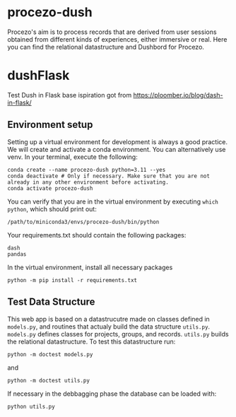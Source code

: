 # procezo-dush

Procezo's aim is to process records that are derived from user sessions obtained from different kinds of experiences, either immersive or real. Here you can find the relational datastructure and Dushbord for Procezo.

# dushFlask
Test Dush in Flask base ispiration got from https://ploomber.io/blog/dash-in-flask/

## Environment setup

Setting up a virtual environment for development is always a good practice. We will create and activate a conda environment. You can alternatively use venv. In your terminal, execute the following:

```
conda create --name procezo-dush python=3.11 --yes
conda deactivate # Only if necessary. Make sure that you are not already in any other environment before activating.
conda activate procezo-dush
```

You can verify that you are in the virtual environment by executing `which python`, which should print out:
```
/path/to/miniconda3/envs/procezo-dush/bin/python
```
Your requirements.txt should contain the following packages:
```
dash
pandas
```
In the virtual environment, install all necessary packages
```
python -m pip install -r requirements.txt
```

## Test Data Structure

This web app is based on a datastrucutre made on classes defined in `models.py`,
and routines that actualy build the data structure `utils.py`.
`models.py` defines classes for projects, groups, and records.
`utils.py` builds the relational datastructure.
To test this datastructure run:

```
python -m doctest models.py
```
and

```
python -m doctest utils.py
```

If necessary in the debbagging phase the database can be loaded with:
```
python utils.py
```
